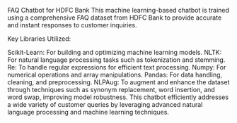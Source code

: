 FAQ Chatbot for HDFC Bank
This machine learning-based chatbot is trained using a comprehensive FAQ dataset from HDFC Bank to provide accurate and instant responses to customer inquiries.

Key Libraries Utilized:

Scikit-Learn: For building and optimizing machine learning models.
NLTK: For natural language processing tasks such as tokenization and stemming.
Re: To handle regular expressions for efficient text processing.
Numpy: For numerical operations and array manipulations.
Pandas: For data handling, cleaning, and preprocessing.
NLPAug: To augment and enhance the dataset through techniques such as synonym replacement, word insertion, and word swap, improving model robustness.
This chatbot efficiently addresses a wide variety of customer queries by leveraging advanced natural language processing and machine learning techniques.

